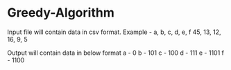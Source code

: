 # Greedy-Algorithm

Input file will contain data in csv format. 
Example -
a, b, c, d, e, f
45, 13, 12, 16, 9, 5

Output will contain data in below format
a - 0
b - 101
c - 100
d - 111
e - 1101
f - 1100
